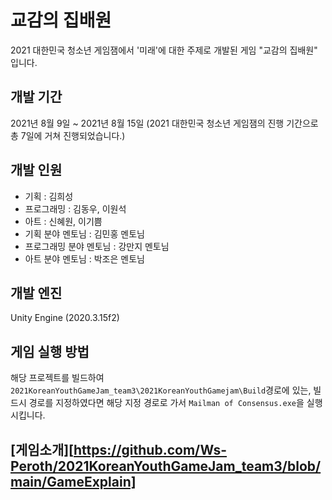 # 교감의 집배원
2021 대한민국 청소년 게임잼에서 '미래'에 대한 주제로 개발된 게임 "교감의 집배원" 입니다.

## 개발 기간
2021년 8월 9일 ~ 2021년 8월 15일 (2021 대한민국 청소년 게임잼의 진행 기간으로 총 7일에 거쳐 진행되었습니다.)

## 개발 인원
- 기획 : 김희성
- 프로그래밍 : 김동우, 이원석
- 아트 : 신혜원, 이기쁨
- 기획 분야 멘토님 : 김민홍 멘토님
- 프로그래밍 분야 멘토님 : 강만지 멘토님
- 아트 분야 멘토님 : 박조은 멘토님

## 개발 엔진
Unity Engine (2020.3.15f2)

## 게임 실행 방법
해당 프로젝트를 빌드하여 `2021KoreanYouthGameJam_team3\2021KoreanYouthGamejam\Build`경로에 있는, 빌드시 경로를 지정하였다면 해당 지정 경로로 가서 `Mailman of Consensus.exe`을 실행시킵니다.

## [게임소개][https://github.com/Ws-Peroth/2021KoreanYouthGameJam_team3/blob/main/GameExplain]
